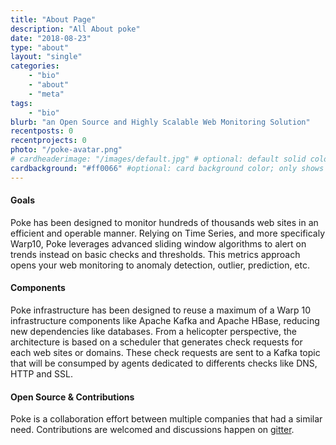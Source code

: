 ```yaml
---
title: "About Page"
description: "All About poke"
date: "2018-08-23"
type: "about"
layout: "single"
categories:
    - "bio"
    - "about"
    - "meta"
tags:
    - "bio"
blurb: "an Open Source and Highly Scalable Web Monitoring Solution"
recentposts: 0
recentprojects: 0
photo: "/poke-avatar.png"
# cardheaderimage: "/images/default.jpg" # optional: default solid color if unset
cardbackground: "#ff0066" #optional: card background color; only shows when no image specified
---
```


#### Goals

Poke has been designed to monitor hundreds of thousands web sites in an efficient and operable manner. Relying on Time Series, and more specificaly Warp10, Poke leverages advanced sliding window algorithms to alert on trends instead on basic checks and thresholds. This metrics approach opens your web monitoring to anomaly detection, outlier, prediction, etc.

#### Components

Poke infrastructure has been designed to reuse a maximum of a Warp 10 infrastructure components like Apache Kafka and Apache HBase, reducing new dependencies like databases. From a helicopter perspective, the architecture is based on a scheduler that generates check requests for each web sites or domains. These check requests are sent to a Kafka topic that will be consumped by agents dedicated to differents checks like DNS, HTTP and SSL.

#### Open Source & Contributions

Poke is a collaboration effort between multiple companies that had a similar need. Contributions are welcomed and discussions happen on [gitter](https://gitter.im/warp-poke/Lobby).